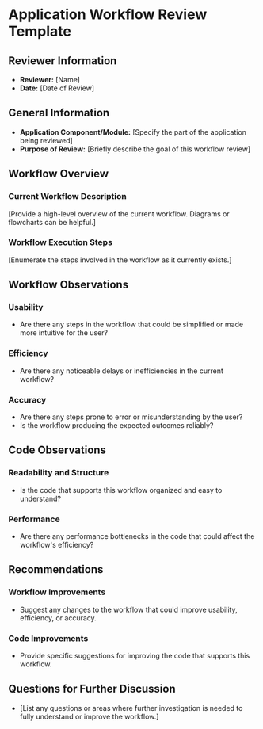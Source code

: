 
# Application Workflow Review Template

## Reviewer Information

- **Reviewer:** [Name]
- **Date:** [Date of Review]

## General Information

- **Application Component/Module:** [Specify the part of the application being reviewed]
- **Purpose of Review:** [Briefly describe the goal of this workflow review]

## Workflow Overview

### Current Workflow Description

[Provide a high-level overview of the current workflow. Diagrams or flowcharts can be helpful.]

### Workflow Execution Steps

[Enumerate the steps involved in the workflow as it currently exists.]

## Workflow Observations

### Usability

- Are there any steps in the workflow that could be simplified or made more intuitive for the user?

### Efficiency

- Are there any noticeable delays or inefficiencies in the current workflow?

### Accuracy

- Are there any steps prone to error or misunderstanding by the user?
- Is the workflow producing the expected outcomes reliably?

## Code Observations

### Readability and Structure

- Is the code that supports this workflow organized and easy to understand?

### Performance

- Are there any performance bottlenecks in the code that could affect the workflow's efficiency?


## Recommendations

### Workflow Improvements

- Suggest any changes to the workflow that could improve usability, efficiency, or accuracy.

### Code Improvements

- Provide specific suggestions for improving the code that supports this workflow.

## Questions for Further Discussion

- [List any questions or areas where further investigation is needed to fully understand or improve the workflow.]

